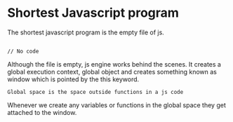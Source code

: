 # Shortest Javascript program

The shortest javascript program is the empty file of js.

```

// No code

```

Although the file is empty, js engine works behind the scenes. It creates a global execution context, global object and creates something known as window which is pointed by the this keyword.

`Global space is the space outside functions in a js code`

Whenever we create any variables or functions in the global space they get attached to the window.
